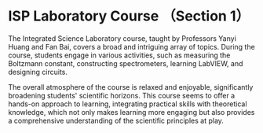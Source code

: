 # ISP Laboratory Course （Section 1）

The Integrated Science Laboratory course, taught by Professors Yanyi Huang and Fan Bai, covers a broad and intriguing array of topics. During the course, students engage in various activities, such as measuring the Boltzmann constant, constructing spectrometers, learning LabVIEW, and designing circuits. 

The overall atmosphere of the course is relaxed and enjoyable, significantly broadening students' scientific horizons. This course seems to offer a hands-on approach to learning, integrating practical skills with theoretical knowledge, which not only makes learning more engaging but also provides a comprehensive understanding of the scientific principles at play.
